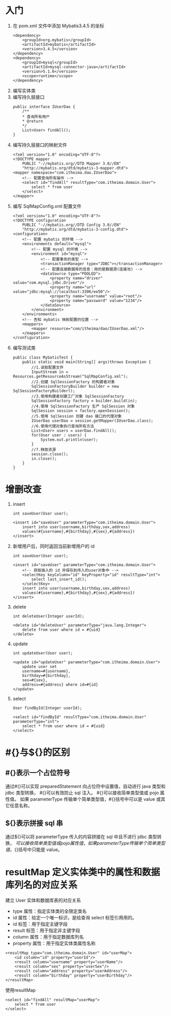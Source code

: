 # 入门

1. 在 pom.xml 文件中添加 Mybatis3.4.5 的坐标
    ```
    <dependency>
        <groupId>org.mybatis</groupId>
        <artifactId>mybatis</artifactId>
        <version>3.4.5</version>
    </dependency>
    <dependency>
        <groupId>mysql</groupId>
        <artifactId>mysql-connector-java</artifactId>
        <version>5.1.6</version>
        <scope>runtime</scope>
    </dependency>
    ```
2. 编写实体类
3. 编写持久层接口
    ```
    public interface IUserDao {
        /**
        * 查询所有用户
        * @return
        */
        List<User> findAll();
    }
    ```
4. 编写持久层接口的映射文件
    ```
    <?xml version="1.0" encoding="UTF-8"?>
    <!DOCTYPE mapper 
        PUBLIC "-//mybatis.org//DTD Mapper 3.0//EN" 
        "http://mybatis.org/dtd/mybatis-3-mapper.dtd">
    <mapper namespace="com.itheima.dao.IUserDao">
        <!-- 配置查询所有操作 -->
        <select id="findAll" resultType="com.itheima.domain.User">
            select * from user
        </select>
    </mapper>
    ```
5. 编写 SqlMapConfig.xml 配置文件
    ```
    <?xml version="1.0" encoding="UTF-8"?>
    <!DOCTYPE configuration 
        PUBLIC "-//mybatis.org//DTD Config 3.0//EN" 
        "http://mybatis.org/dtd/mybatis-3-config.dtd">
    <configuration>
        <!-- 配置 mybatis 的环境 -->
        <environments default="mysql">
            <!-- 配置 mysql 的环境 -->
            <environment id="mysql">
                <!-- 配置事务的类型 -->
                <transactionManager type="JDBC"></transactionManager>
                <!-- 配置连接数据库的信息：用的是数据源(连接池) -->
                <dataSource type="POOLED">
                    <property name="driver" value="com.mysql.jdbc.Driver"/>
                    <property name="url" value="jdbc:mysql://localhost:3306/ee50"/>
                    <property name="username" value="root"/>
                    <property name="password" value="1234"/>
                </dataSource>
            </environment>
        </environments>
        <!-- 告知 mybatis 映射配置的位置 -->
        <mappers>
            <mapper resource="com/itheima/dao/IUserDao.xml"/>
        </mappers>
    </configuration>
    ```
6. 编写测试类
    ```
    public class MybatisTest {
        public static void main(String[] args)throws Exception {
            //1.读取配置文件
            InputStream in = Resources.getResourceAsStream("SqlMapConfig.xml");
            //2.创建 SqlSessionFactory 的构建者对象
            SqlSessionFactoryBuilder builder = new SqlSessionFactoryBuilder();
            //3.使用构建者创建工厂对象 SqlSessionFactory
            SqlSessionFactory factory = builder.build(in);
            //4.使用 SqlSessionFactory 生产 SqlSession 对象
            SqlSession session = factory.openSession();
            //5.使用 SqlSession 创建 dao 接口的代理对象
            IUserDao userDao = session.getMapper(IUserDao.class);
            //6.使用代理对象执行查询所有方法
            List<User> users = userDao.findAll();
            for(User user : users) {
                System.out.println(user);
            }
            //7.释放资源
            session.close();
            in.close();
        }
    }
    ```

# 增删改查

1. insert
    ```
    int saveUser(User user);
    
    <insert id="saveUser" parameterType="com.itheima.domain.User">
        insert into user(username,birthday,sex,address) 
        values(#{username},#{birthday},#{sex},#{address})
    </insert>
    ```
2. 新增用户后，同时返回当前新增用户的 id
    ```
    int saveUser(User user);
    
    <insert id="saveUser" parameterType="com.itheima.domain.User">
        <!-- 获取插入的 id 并保存到传入的user对象中 -->
        <selectKey keyColumn="id" keyProperty="id" resultType="int">
            select last_insert_id();
        </selectKey>
        insert into user(username,birthday,sex,address) 
        values(#{username},#{birthday},#{sex},#{address})
    </insert>
    ```
3. delete
    ```
    int deleteUser(Integer userId);
    
    <delete id="deleteUser" parameterType="java.lang.Integer">
        delete from user where id = #{uid}
    </delete>
    ```
4. update
    ```
    int updateUser(User user);

    <update id="updateUser" parameterType="com.itheima.domain.User">
        update user set 
        username=#{username},
        birthday=#{birthday},
        sex=#{sex},
        address=#{address} where id=#{id}
    </update>
    ```
5. select
    ```
    User findById(Integer userId);
    
    <select id="findById" resultType="com.itheima.domain.User" parameterType="int">
        select * from user where id = #{uid}
    </select>
    ```

# \#{}与${}的区别

## \#{}表示一个占位符号
通过\#{}可以实现 preparedStatement 向占位符中设置值，自动进行 java 类型和 jdbc 类型转换，
\#{}可以有效防止 sql 注入。 
\#{}可以接收简单类型值或 pojo 属性值。 如果 parameterType 传输单个简单类型值，\#{}括号中可以是 value 或其它任意名称。
## ${}表示拼接 sql 串
通过${}可以将 parameterType 传入的内容拼接在 sql 中且不进行 jdbc 类型转换， 
${}可以接收简单类型值或 pojo 属性值，如果 parameterType 传输单个简单类型值，${}括号中只能是 value。

# resultMap 定义实体类中的属性和数据库列名的对应关系

建立 User 实体和数据库表的对应关系
- type 属性：指定实体类的全限定类名
- id 属性：给定一个唯一标识，是给查询 select 标签引用用的。
- id 标签：用于指定主键字段
- result 标签：用于指定非主键字段
- column 属性：用于指定数据库列名
- property 属性：用于指定实体类属性名称
```
<resultMap type="com.itheima.domain.User" id="userMap">
    <id column="id" property="userId"/>
    <result column="username" property="userName"/>
    <result column="sex" property="userSex"/>
    <result column="address" property="userAddress"/>
    <result column="birthday" property="userBirthday"/>
</resultMap>
```
使用resultMap
```
<select id="findAll" resultMap="userMap">
    select * from user
</select>
```

